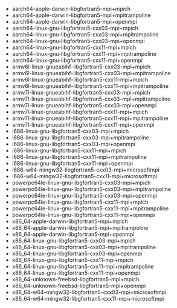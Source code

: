 - aarch64-apple-darwin-libgfortran5-mpi+mpich
- aarch64-apple-darwin-libgfortran5-mpi+mpitrampoline
- aarch64-apple-darwin-libgfortran5-mpi+openmpi
- aarch64-linux-gnu-libgfortran5-cxx03-mpi+mpich
- aarch64-linux-gnu-libgfortran5-cxx03-mpi+mpitrampoline
- aarch64-linux-gnu-libgfortran5-cxx03-mpi+openmpi
- aarch64-linux-gnu-libgfortran5-cxx11-mpi+mpich
- aarch64-linux-gnu-libgfortran5-cxx11-mpi+mpitrampoline
- aarch64-linux-gnu-libgfortran5-cxx11-mpi+openmpi
- armv6l-linux-gnueabihf-libgfortran5-cxx03-mpi+mpich
- armv6l-linux-gnueabihf-libgfortran5-cxx03-mpi+mpitrampoline
- armv6l-linux-gnueabihf-libgfortran5-cxx11-mpi+mpich
- armv6l-linux-gnueabihf-libgfortran5-cxx11-mpi+mpitrampoline
- armv7l-linux-gnueabihf-libgfortran5-cxx03-mpi+mpich
- armv7l-linux-gnueabihf-libgfortran5-cxx03-mpi+mpitrampoline
- armv7l-linux-gnueabihf-libgfortran5-cxx03-mpi+openmpi
- armv7l-linux-gnueabihf-libgfortran5-cxx11-mpi+mpich
- armv7l-linux-gnueabihf-libgfortran5-cxx11-mpi+mpitrampoline
- armv7l-linux-gnueabihf-libgfortran5-cxx11-mpi+openmpi
- i686-linux-gnu-libgfortran5-cxx03-mpi+mpich
- i686-linux-gnu-libgfortran5-cxx03-mpi+mpitrampoline
- i686-linux-gnu-libgfortran5-cxx03-mpi+openmpi
- i686-linux-gnu-libgfortran5-cxx11-mpi+mpich
- i686-linux-gnu-libgfortran5-cxx11-mpi+mpitrampoline
- i686-linux-gnu-libgfortran5-cxx11-mpi+openmpi
- i686-w64-mingw32-libgfortran5-cxx03-mpi+microsoftmpi
- i686-w64-mingw32-libgfortran5-cxx11-mpi+microsoftmpi
- powerpc64le-linux-gnu-libgfortran5-cxx03-mpi+mpich
- powerpc64le-linux-gnu-libgfortran5-cxx03-mpi+mpitrampoline
- powerpc64le-linux-gnu-libgfortran5-cxx03-mpi+openmpi
- powerpc64le-linux-gnu-libgfortran5-cxx11-mpi+mpich
- powerpc64le-linux-gnu-libgfortran5-cxx11-mpi+mpitrampoline
- powerpc64le-linux-gnu-libgfortran5-cxx11-mpi+openmpi
- x86_64-apple-darwin-libgfortran5-mpi+mpich
- x86_64-apple-darwin-libgfortran5-mpi+mpitrampoline
- x86_64-apple-darwin-libgfortran5-mpi+openmpi
- x86_64-linux-gnu-libgfortran5-cxx03-mpi+mpich
- x86_64-linux-gnu-libgfortran5-cxx03-mpi+mpitrampoline
- x86_64-linux-gnu-libgfortran5-cxx03-mpi+openmpi
- x86_64-linux-gnu-libgfortran5-cxx11-mpi+mpich
- x86_64-linux-gnu-libgfortran5-cxx11-mpi+mpitrampoline
- x86_64-linux-gnu-libgfortran5-cxx11-mpi+openmpi
- x86_64-unknown-freebsd-libgfortran5-mpi+mpich
- x86_64-unknown-freebsd-libgfortran5-mpi+openmpi
- x86_64-w64-mingw32-libgfortran5-cxx03-mpi+microsoftmpi
- x86_64-w64-mingw32-libgfortran5-cxx11-mpi+microsoftmpi
